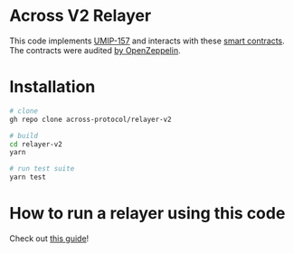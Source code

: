 # Across V2 Relayer

This code implements [UMIP-157](https://github.com/UMAprotocol/UMIPs/blob/master/UMIPs/umip-157.md) and interacts with these [smart contracts](https://github.com/across-protocol/contracts-v2). The contracts were audited [by OpenZeppelin](https://blog.openzeppelin.com/uma-across-v2-audit/).

# Installation

```sh
# clone
gh repo clone across-protocol/relayer-v2

# build
cd relayer-v2
yarn

# run test suite
yarn test
```

# How to run a relayer using this code

Check out [this guide](https://docs.across.to/v2/developers/running-a-relayer)!
